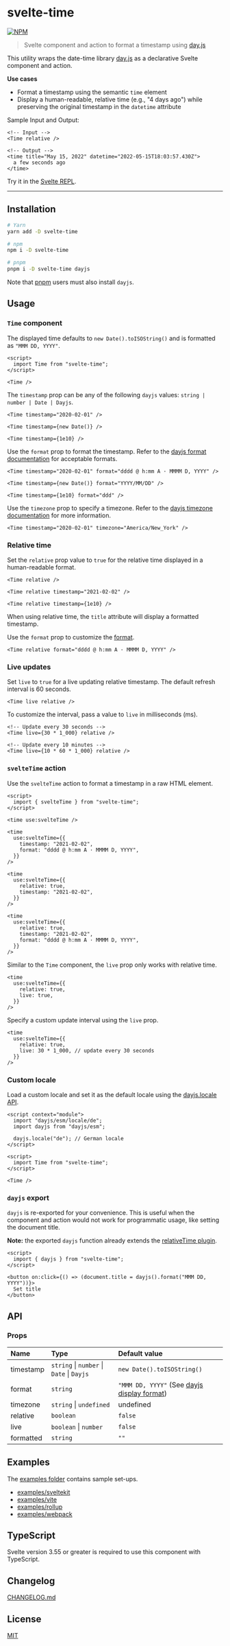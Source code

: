 # svelte-time

[![NPM][npm]][npm-url]

<!-- REPO_URL -->

> Svelte component and action to format a timestamp using [day.js](https://github.com/iamkun/dayjs)

This utility wraps the date-time library [day.js](https://github.com/iamkun/dayjs) as a declarative Svelte component and action.

**Use cases**

- Format a timestamp using the semantic `time` element
- Display a human-readable, relative time (e.g., "4 days ago") while preserving the original timestamp in the `datetime` attribute

Sample Input and Output:

```svelte
<!-- Input -->
<Time relative />

<!-- Output -->
<time title="May 15, 2022" datetime="2022-05-15T18:03:57.430Z">
  a few seconds ago
</time>
```

Try it in the [Svelte REPL](https://svelte.dev/repl/00b3877edb80425b96bb41fb18059882).

---

<!-- TOC -->

## Installation

```bash
# Yarn
yarn add -D svelte-time

# npm
npm i -D svelte-time

# pnpm
pnpm i -D svelte-time dayjs
```

Note that [pnpm](https://github.com/pnpm/pnpm) users must also install `dayjs`.

## Usage

### `Time` component

The displayed time defaults to `new Date().toISOString()` and is formatted as `"MMM DD, YYYY"`.

```svelte
<script>
  import Time from "svelte-time";
</script>

<Time />
```

The `timestamp` prop can be any of the following `dayjs` values: `string | number | Date | Dayjs`.

```svelte
<Time timestamp="2020-02-01" />

<Time timestamp={new Date()} />

<Time timestamp={1e10} />
```

Use the `format` prop to format the timestamp. Refer to the [dayjs format documentation](https://day.js.org/docs/en/display/format) for acceptable formats.

```svelte
<Time timestamp="2020-02-01" format="dddd @ h:mm A · MMMM D, YYYY" />

<Time timestamp={new Date()} format="YYYY/MM/DD" />

<Time timestamp={1e10} format="ddd" />
```

Use the `timezone` prop to specify a timezone. Refer to the [dayjs timezone documentation](https://day.js.org/docs/en/plugin/timezone) for more information.

```svelte
<Time timestamp="2020-02-01" timezone="America/New_York" />
```

### Relative time

Set the `relative` prop value to `true` for the relative time displayed in a human-readable format.

```svelte
<Time relative />

<Time relative timestamp="2021-02-02" />

<Time relative timestamp={1e10} />
```

When using relative time, the `title` attribute will display a formatted timestamp.

Use the `format` prop to customize the [format](https://day.js.org/docs/en/display/format).

```svelte
<Time relative format="dddd @ h:mm A · MMMM D, YYYY" />
```

### Live updates

Set `live` to `true` for a live updating relative timestamp. The default refresh interval is 60 seconds.

```svelte
<Time live relative />
```

To customize the interval, pass a value to `live` in milliseconds (ms).

```svelte
<!-- Update every 30 seconds -->
<Time live={30 * 1_000} relative />

<!-- Update every 10 minutes -->
<Time live={10 * 60 * 1_000} relative />
```

### `svelteTime` action

Use the `svelteTime` action to format a timestamp in a raw HTML element.

```svelte
<script>
  import { svelteTime } from "svelte-time";
</script>

<time use:svelteTime />

<time
  use:svelteTime={{
    timestamp: "2021-02-02",
    format: "dddd @ h:mm A · MMMM D, YYYY",
  }}
/>

<time
  use:svelteTime={{
    relative: true,
    timestamp: "2021-02-02",
  }}
/>

<time
  use:svelteTime={{
    relative: true,
    timestamp: "2021-02-02",
    format: "dddd @ h:mm A · MMMM D, YYYY",
  }}
/>
```

Similar to the `Time` component, the `live` prop only works with relative time.

```svelte
<time
  use:svelteTime={{
    relative: true,
    live: true,
  }}
/>
```

Specify a custom update interval using the `live` prop.

```svelte
<time
  use:svelteTime={{
    relative: true,
    live: 30 * 1_000, // update every 30 seconds
  }}
/>
```

### Custom locale

Load a custom locale and set it as the default locale using the [dayjs.locale API](https://day.js.org/docs/en/i18n/changing-locale).

```svelte
<script context="module">
  import "dayjs/esm/locale/de";
  import dayjs from "dayjs/esm";

  dayjs.locale("de"); // German locale
</script>

<script>
  import Time from "svelte-time";
</script>

<Time />
```

### `dayjs` export

`dayjs` is re-exported for your convenience. This is useful when the component and action would not work for programmatic usage, like setting the document title.

**Note:** the exported `dayjs` function already extends the [relativeTime plugin](https://day.js.org/docs/en/plugin/relative-time).

```svelte
<script>
  import { dayjs } from "svelte-time";
</script>

<button on:click={() => (document.title = dayjs().format("MMM DD, YYYY"))}>
  Set title
</button>
```

## API

### Props

| Name      | Type                                                  | Default value                                                                            |
| :-------- | :---------------------------------------------------- | :--------------------------------------------------------------------------------------- |
| timestamp | `string` &#124; `number` &#124; `Date` &#124; `Dayjs` | `new Date().toISOString()`                                                               |
| format    | `string`                                              | `"MMM DD, YYYY"` (See [dayjs display format](https://day.js.org/docs/en/display/format)) |
| timezone  | `string` &#124; `undefined`                           | undefined |
| relative  | `boolean`                                             | `false`                                                                                  |
| live      | `boolean` &#124; `number`                             | `false`                                                                                  |
| formatted | `string`                                              | `""`                                                                                     |

## Examples

The [examples folder](examples/) contains sample set-ups.

- [examples/sveltekit](examples/sveltekit)
- [examples/vite](examples/vite)
- [examples/rollup](examples/rollup)
- [examples/webpack](examples/webpack)

## TypeScript

Svelte version 3.55 or greater is required to use this component with TypeScript.

## Changelog

[CHANGELOG.md](CHANGELOG.md)

## License

[MIT](LICENSE)

[npm]: https://img.shields.io/npm/v/svelte-time.svg?style=for-the-badge&color=%23ff3e00
[npm-url]: https://npmjs.com/package/svelte-time
